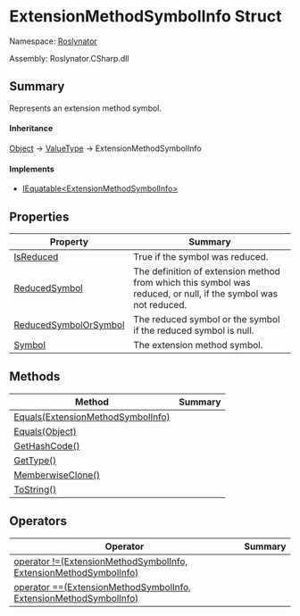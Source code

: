 # ExtensionMethodSymbolInfo Struct

Namespace: [Roslynator](../README.md)

Assembly: Roslynator\.CSharp\.dll

## Summary

Represents an extension method symbol\.

#### Inheritance

[Object](https://docs.microsoft.com/en-us/dotnet/api/system.object) &#x2192; [ValueType](https://docs.microsoft.com/en-us/dotnet/api/system.valuetype) &#x2192; ExtensionMethodSymbolInfo

#### Implements

* [IEquatable\<ExtensionMethodSymbolInfo>](https://docs.microsoft.com/en-us/dotnet/api/system.iequatable-1)

## Properties

| Property | Summary |
| -------- | ------- |
| [IsReduced](IsReduced/README.md) | True if the symbol was reduced\. |
| [ReducedSymbol](ReducedSymbol/README.md) | The definition of extension method from which this symbol was reduced, or null, if the symbol was not reduced\. |
| [ReducedSymbolOrSymbol](ReducedSymbolOrSymbol/README.md) | The reduced symbol or the symbol if the reduced symbol is null\. |
| [Symbol](Symbol/README.md) | The extension method symbol\. |

## Methods

| Method | Summary |
| ------ | ------- |
| [Equals(ExtensionMethodSymbolInfo)](Equals/README.md) | |
| [Equals(Object)](Equals/README.md) | |
| [GetHashCode()](GetHashCode/README.md) | |
| [GetType()](https://docs.microsoft.com/en-us/dotnet/api/system.object.gettype) | |
| [MemberwiseClone()](https://docs.microsoft.com/en-us/dotnet/api/system.object.memberwiseclone) | |
| [ToString()](https://docs.microsoft.com/en-us/dotnet/api/system.valuetype.tostring) | |

## Operators

| Operator | Summary |
| -------- | ------- |
| [operator !=(ExtensionMethodSymbolInfo, ExtensionMethodSymbolInfo)](op_Inequality/README.md) | |
| [operator ==(ExtensionMethodSymbolInfo, ExtensionMethodSymbolInfo)](op_Equality/README.md) | |

